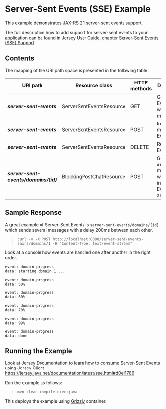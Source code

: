 <!--

    DO NOT ALTER OR REMOVE COPYRIGHT NOTICES OR THIS HEADER.

    Copyright (c) 2017 Oracle and/or its affiliates. All rights reserved.

    The contents of this file are subject to the terms of either the GNU
    General Public License Version 2 only ("GPL") or the Common Development
    and Distribution License("CDDL") (collectively, the "License").  You
    may not use this file except in compliance with the License.  You can
    obtain a copy of the License at
    http://glassfish.java.net/public/CDDL+GPL_1_1.html
    or packager/legal/LICENSE.txt.  See the License for the specific
    language governing permissions and limitations under the License.

    When distributing the software, include this License Header Notice in each
    file and include the License file at packager/legal/LICENSE.txt.

    GPL Classpath Exception:
    Oracle designates this particular file as subject to the "Classpath"
    exception as provided by Oracle in the GPL Version 2 section of the License
    file that accompanied this code.

    Modifications:
    If applicable, add the following below the License Header, with the fields
    enclosed by brackets [] replaced by your own identifying information:
    "Portions Copyright [year] [name of copyright owner]"

    Contributor(s):
    If you wish your version of this file to be governed by only the CDDL or
    only the GPL Version 2, indicate your decision by adding "[Contributor]
    elects to include this software in this distribution under the [CDDL or GPL
    Version 2] license."  If you don't indicate a single choice of license, a
    recipient has the option to distribute your version of this file under
    either the CDDL, the GPL Version 2 or to extend the choice of license to
    its licensees as provided above.  However, if you add GPL Version 2 code
    and therefore, elected the GPL Version 2 license, then the option applies
    only if the new code is made subject to such option by the copyright
    holder.

-->

Server-Sent Events (SSE) Example
================================

This example demonstrates JAX-RS 2.1 server-sent events support.

The full description how to add support for server-sent events to your application can be found in Jersey User Guide, 
chapter
[Server-Sent Events (SSE) Support](https://jersey.java.net/documentation/latest/sse.html).

Contents
--------

The mapping of the URI path space is presented in the following table:

URI path                              | Resource class             | HTTP methods   | Description
------------------------------------- | -------------------------- | -------------- | ------------
**_server-sent-events_**              | ServerSentEventsResource   | GET            | Get entire EventOutput with all messages
**_server-sent-events_**              | ServerSentEventsResource   | POST           | Insert a new message in EventOutput
**_server-sent-events_**              | ServerSentEventsResource   | DELETE         | Reset EventOutput
**_server-sent-events/domains/{id}_** | BlockingPostChatResource   | POST           | Generate several messages with a delay in EventOutput and return it

Sample Response
---------------

A great example of Server-Sent Events is `server-sent-events/domains/{id}` which sends several messages with a delay 200ms
between each other.

>     curl -v -X POST http://localhost:8080/server-sent-events-jaxrs/domains/1 -H "Content-Type: text/event-stream"

Look at a console how events are handled one after another in the right order.

```
event: domain-progress
data: starting domain 1 ...

event: domain-progress
data: 50%

event: domain-progress
data: 60%

event: domain-progress
data: 70%

event: domain-progress
data: 99%

event: domain-progress
data: done
```

Running the Example
-------------------

Look at Jersey Documentation to learn how to consume Server-Sent Events using Jersey Client
<https://jersey.java.net/documentation/latest/sse.html#d0e11786>

Run the example as follows:

>     mvn clean compile exec:java

This deploys the example using [Grizzly](http://grizzly.java.net/) container.
